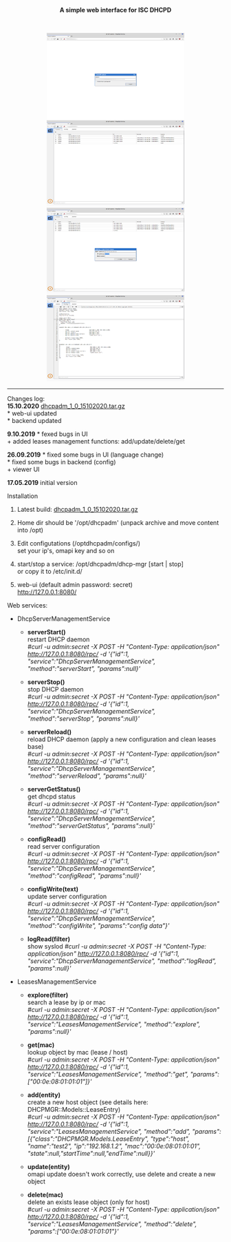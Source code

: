<p align="center"><b>A simple web interface for ISC DHCPD</b></p><br>
<p align="center">
 <img width="320" height="200" src="https://github.com/akscf/isc-dhcp-manager/blob/master/bin/s0.png">
 <img width="320" height="200" src="https://github.com/akscf/isc-dhcp-manager/blob/master/bin/s1.png">
  <br>
 <img width="320" height="200" src="https://github.com/akscf/isc-dhcp-manager/blob/master/bin/s2.png">
 <img width="320" height="200" src="https://github.com/akscf/isc-dhcp-manager/blob/master/bin/s3.png">
</p>

------------------------
Changes log:<br>
<b>15.10.2020</b> [dhcpadm_1_0_15102020.tar.gz](https://github.com/akscf/isc-dhcp-manager/blob/master/bin/dhcpadm_1_0_15102020.tar.gz)<br>
    * web-ui updated<br>
    * backend updated<br>

<b>9.10.2019</b>
    * fexed bugs in UI<br>
    + added leases management functions: add/update/delete/get<br>
    
<b>26.09.2019</b>
    * fixed some bugs in UI (language change)<br>
    * fixed some bugs in backend (config)<br>
    + viewer UI<br>

<b>17.05.2019</b>
    initial version<br>
    

Installation<br>
 1. Latest build: [dhcpadm_1_0_15102020.tar.gz](https://github.com/akscf/isc-dhcp-manager/blob/master/bin/dhcpadm_1_0_15102020.tar.gz)<br>
 2. Home dir should be '/opt/dhcpadm' (unpack archive and move content into /opt)<br>
 3. Edit configutations (/optdhcpadm/configs/)<br>
    set your ip's, omapi key and so on
 4. start/stop a service: /opt/dhcpadm/dhcp-mgr [start | stop]<br>
    or copy it to /etc/init.d/<br>

 5. web-ui (default admin password: secret)<br>
    http://127.0.0.1:8080/<br>


Web services:<br>

  * DhcpServerManagementService<br>
     - <b>serverStart()</b><br>
       restart DHCP daemon<br>
       <i>#curl -u admin:secret -X POST -H "Content-Type: application/json" http://127.0.0.1:8080/rpc/ -d '{"id":1, "service":"DhcpServerManagementService", "method":"serverStart", "params":null}'</i><br>
       
     - <b>serverStop()</b><br>
       stop DHCP daemon<br>
       <i>#curl -u admin:secret -X POST -H "Content-Type: application/json" http://127.0.0.1:8080/rpc/ -d '{"id":1, "service":"DhcpServerManagementService", "method":"serverStop", "params":null}'</i><br>
       
     - <b>serverReload()</b><br>
       reload DHCP daemon (apply a new configuration and clean leases base)<br>
       <i>#curl -u admin:secret -X POST -H "Content-Type: application/json" http://127.0.0.1:8080/rpc/ -d '{"id":1, "service":"DhcpServerManagementService", "method":"serverReload", "params":null}'</i><br>
       
     - <b>serverGetStatus()</b><br>
       get dhcpd status<br>
       <i>#curl -u admin:secret -X POST -H "Content-Type: application/json" http://127.0.0.1:8080/rpc/ -d '{"id":1, "service":"DhcpServerManagementService", "method":"serverGetStatus", "params":null}'</i><br>
       
     - <b>configRead()</b><br>
       read server configuration<br>
       <i>#curl -u admin:secret -X POST -H "Content-Type: application/json" http://127.0.0.1:8080/rpc/ -d '{"id":1, "service":"DhcpServerManagementService", "method":"configRead", "params":null}'</i><br>
       
     - <b>configWrite(text)</b><br>
       update server configuration<br>
       <i>#curl -u admin:secret -X POST -H "Content-Type: application/json" http://127.0.0.1:8080/rpc/ -d '{"id":1, "service":"DhcpServerManagementService", "method":"configWrite", "params":"config data"}'</i><br>
       
     - <b>logRead(filter)</b><br>
        show syslod 
     	<i>#curl -u admin:secret -X POST -H "Content-Type: application/json" http://127.0.0.1:8080/rpc/ -d '{"id":1, "service":"DhcpServerManagementService", "method":"logRead", "params":null}'</i><br>

  * LeasesManagementService<br>
      - <b>explore(filter)</b><br>
     	search a lease by ip or mac<br>
	<i>#curl -u admin:secret -X POST -H "Content-Type: application/json" http://127.0.0.1:8080/rpc/ -d '{"id":1, "service":"LeasesManagementService", "method":"explore", "params":null}'</i><br>      

      - <b>get(mac)</b><br>
        lookup object by mac (lease / host)<br>
        <i>#curl -u admin:secret -X POST -H "Content-Type: application/json" http://127.0.0.1:8080/rpc/ -d '{"id":1, "service":"LeasesManagementService", "method":"get", "params":["00:0e:08:01:01:01"]}'</i><br>
        
     - <b>add(entity)</b><br>
     	create a new host object (see details here: DHCPMGR::Models::LeaseEntry)<br>
     	<i>#curl -u admin:secret -X POST -H "Content-Type: application/json" http://127.0.0.1:8080/rpc/ -d '{"id":1, "service":"LeasesManagementService", "method":"add", "params":[{"class":"DHCPMGR.Models.LeaseEntry", "type":"host", "name":"test2", "ip":"192.168.1.2", "mac":"00:0e:08:01:01:01", "state":null,"startTime":null,"endTime":null}}'</i><br>
      
     - <b>update(entity)</b><br>
	omapi update doesn't work correctly, use delete and create a new object
      
     - <b>delete(mac)</b><br>
        delete an exists lease object (only for host)<br>
     	<i>#curl -u admin:secret -X POST -H "Content-Type: application/json" http://127.0.0.1:8080/rpc/ -d '{"id":1, "service":"LeasesManagementService", "method":"delete", "params":["00:0e:08:01:01:01"}'</i><br>
      
      

